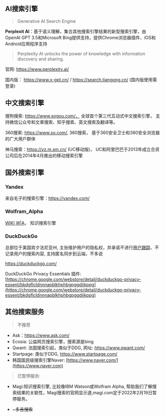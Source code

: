 ## AI搜索引擎

> Generative AI Search Engine

**Perplexit AI**：基于语义理解，集合其他搜索引擎结果的新型搜索引擎，由OpenAI GPT 3.5和Microsoft Bing提供支持，提供Chrome浏览器插件、iOS和Android应用程序支持

> Perplexity AI unlocks the power of knowledge with information discovery and sharing.

官网: https://www.perplexity.ai/

国内版： https://www.x-gpt.cn/ / https://search.tiangong.cn/ (国内版使用需登录)

## 中文搜索引擎

搜狗搜索: https://www.sogou.com/， 全球首个第三代互动式中文搜索引擎， 支持微信公众号和文章搜索、知乎搜索、英文搜索及翻译等。

360搜索: https://www.so.com/,  360搜索， 基于360安全卫士和360安全浏览器的广大用户群体

神马搜索：https://yz.m.sm.cn/ (UC移动版)， UC和阿里巴巴于2013年成立合资公司后在2014年4月推出的移动搜索引擎

## 国外搜索引擎

### Yandex

来自毛子的搜索引擎：https://yandex.com/

### Wolfram_Alpha

[WIKI W|A](https://zh.wikipedia.org/wiki/Wolfram_Alpha)， 知识搜索引擎

### DuckDuckGo

总部位于美国宾夕法尼亚州, 主张维护用户的隐私权，并承诺不进行[用户跟踪](https://en.wikipedia.org/wiki/Website_visitor_tracking)、不记录用户的搜索内容, 支持匿名同步到云端，不多说

https://duckduckgo.com/

DuckDuckGo Privacy Essentials 插件: [https://chrome.google.com/webstore/detail/duckduckgo-privacy-essent/bkdgflcldnnnapblkhphbgpggdiikppg](https://chrome.google.com/webstore/detail/duckduckgo-privacy-essent/bkdgflcldnnnapblkhphbgpggdiikppg)

## 其他搜索服务

> 不推荐

- Ask：https://www.ask.com/
- Ecosia: 公益网页搜索引擎，搜索源是bing
- Qwant: 法国搜索引起，类似于DDG, 网址: https://www.qwant.com/
- Startpage: 类似于DDG,  https://www.startpage.com/
- 韩国国民级搜索引擎Naver: [https://www.naver.com/](https://www.naver.com)

> 已暂停服务:&#x20;

- Magi:知识搜索引擎, 比较像IBM Watson或Wolfram Alpha, 帮助我们了解搜索结果的关联性，Magi搜索的官网显示道,magi.com定于2022年2月19日暂停服务。

- \~~~多吉搜索~~